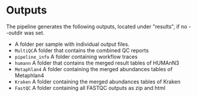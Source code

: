 # Outputs

The pipeline generates the following outputs, located under "results", if no --outdir was set.

* A folder per sample with individual output files.
* `MultiQC`A folder that contains the combined QC reports
* `pipeline_info` A folder containing workflow traces
* `humann` A folder that contains the merged result tables of HUMAnN3
* `Metaphlan4` A folder containing the merged abundances tables of Metaphlan4
* `Kraken` A folder containing the merged abundances tables of Kraken
* `FastQC` A folder containing all FASTQC outputs as zip and html
